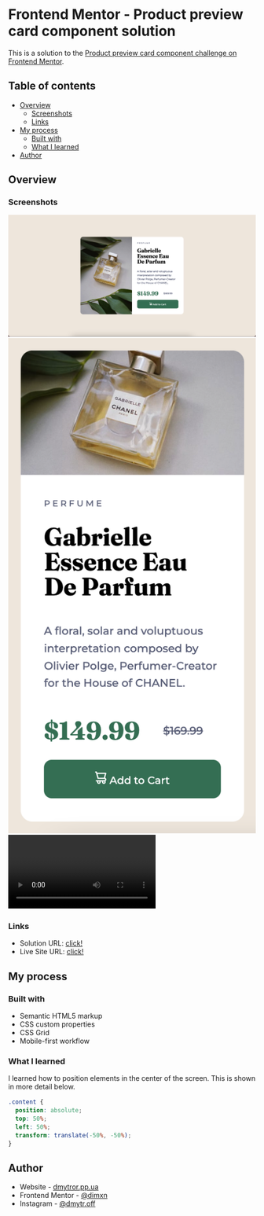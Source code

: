 # Frontend Mentor - Product preview card component solution

This is a solution to the [Product preview card component challenge on Frontend Mentor](https://www.frontendmentor.io/challenges/product-preview-card-component-GO7UmttRfa).

## Table of contents

- [Overview](#overview)
  - [Screenshots](#screenshot)
  - [Links](#links)
- [My process](#my-process)
  - [Built with](#built-with)
  - [What I learned](#what-i-learned)
- [Author](#author)

## Overview

### Screenshots

![](./images/screen1.png)
![](./images/screen2.png)
![](./images/screen2.mov)

### Links

- Solution URL: [click!](https://github.com/dimxn/product-preview-card-component-main/)
- Live Site URL: [click!](https://dimxn.github.io/product-preview-card-component-main/)

## My process

### Built with

- Semantic HTML5 markup
- CSS custom properties
- CSS Grid
- Mobile-first workflow

### What I learned

I learned how to position elements in the center of the screen.
This is shown in more detail below.

```css
.content {
  position: absolute;
  top: 50%;
  left: 50%;
  transform: translate(-50%, -50%);
}
```

## Author

- Website - [dmytror.pp.ua](https://www.dmytror.pp.ua/)
- Frontend Mentor - [@dimxn](https://www.frontendmentor.io/profile/dimxn)
- Instagram - [@dmytr.off](https://www.instagram.com/dmytr.off)
